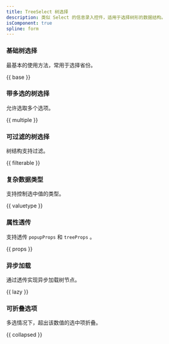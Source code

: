 ```yaml
---
title: TreeSelect 树选择
description: 类似 Select 的信息录入控件，适用于选择树形的数据结构。
isComponent: true
spline: form
---
```


### 基础树选择

最基本的使用方法，常用于选择省份。

{{ base }}

### 带多选的树选择

允许选取多个选项。

{{ multiple }}

### 可过滤的树选择

树结构支持过滤。

{{ filterable }}

### 复杂数据类型

支持控制选中值的类型。

{{ valuetype }}

### 属性透传

支持透传 `popupProps` 和 `treeProps` 。

{{ props }}

### 异步加载

通过透传实现异步加载树节点。

{{ lazy }}

### 可折叠选项

多选情况下，超出该数值的选中项折叠。

{{ collapsed }}

